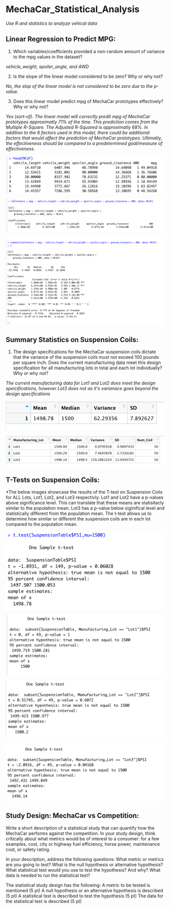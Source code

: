 # **MechaCar_Statistical_Analysis**
*Use R and statistics to analyze vehical data*


## Linear Regression to Predict MPG:

1. Which variables/coefficients provided a non-random amount of variance to the mpg values in the dataset?

*vehicle_weight, spoiler_angle, and AWD*

2. Is the slope of the linear model considered to be zero? Why or why not?

*No, the slop of the linear model is not considered to be zero due to the p-value.*

3. Does this linear model predict mpg of MechaCar prototypes effectively? Why or why not?

*Yes (sort-of). The linear model will correctly predit mpg of MechaCar prototypes approximatly 71% of the time. This prediction comes from the Multiple R-Square. The Adjusted R-Squared is approximatly 68%. In addition to the 6 factors used in this model, there could be additional factors that would affect the prediction of MechaCar prototypes. Ultimatly, the effectiveness should be compared to a predetermined goal/measure of effectiveness.*


![Head_Results_of_Dataframe](Deliverable1_Images/Head_MCdf.png)

![LM_Results](Deliverable1_Images/LM_MCdf.png)

![Summary_Results](Deliverable1_Images/Summary_MCdf.png)

## Summary Statistics on Suspension Coils:

1. The design specifications for the MechaCar suspension coils dictate that the variance of the suspension coils must not exceed 100 pounds per square inch. Does the current manufacturing data meet this design specification for all manufacturing lots in total and each lot individually? Why or why not?

*The current manufacturing data for Lot1 and Lot2 does meet the design speicifications, however Lot3 does not as it's varianace goes beyond the design specifications*


![Suspension_Coils_Total_Summary_Results](Deliverable2_Images/Total_Summary.png)

![Head_Lot_Summary_Results](Deliverable2_Images/Lot_Summary3.png)


## T-Tests on Suspension Coils:

*The below images showcase the results of the T-test on Suspension Coils for ALL Lots, Lot1, Lot2, and Lot3 respectivly. Lot1 and Lot2 have a p-values above significance level. This can translate that these means are statisitacly similar to the population mean. Lot3 has a p-value below siginifical level and statistically different from the population mean. The t-test allows us to determine how similar or different the suspension coils are in each lot compared to the population mean.


![AllLot_ttest_Results](Deliverable3_Images/AllLot_ttest.png)

![Lot1_ttest_Results](Deliverable3_Images/Lot1_ttest.png)

![Lot2_ttest_Results](Deliverable3_Images/Lot2_ttest.png)

![Lot3_ttest_Results](Deliverable3_Images/Lot3_ttest.png)


## Study Design: MechaCar vs Competition:

Write a short description of a statistical study that can quantify how the MechaCar performs against the competition. In your study design, think critically about what metrics would be of interest to a consumer: for a few examples, cost, city or highway fuel efficiency, horse power, maintenance cost, or safety rating.

In your description, address the following questions:
What metric or metrics are you going to test?
What is the null hypothesis or alternative hypothesis?
What statistical test would you use to test the hypothesis? And why?
What data is needed to run the statistical test?

The statistical study design has the following:
A metric to be tested is mentioned (5 pt)
A null hypothesis or an alternative hypothesis is described (5 pt)
A statistical test is described to test the hypothesis (5 pt)
The data for the statistical test is described (5 pt)



